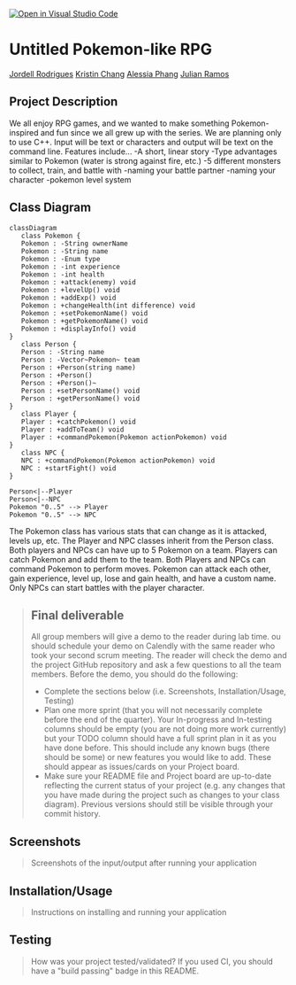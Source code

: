 [![Open in Visual Studio Code](https://classroom.github.com/assets/open-in-vscode-c66648af7eb3fe8bc4f294546bfd86ef473780cde1dea487d3c4ff354943c9ae.svg)](https://classroom.github.com/online_ide?assignment_repo_id=8913306&assignment_repo_type=AssignmentRepo)
 
 # Untitled Pokemon-like RPG
 [Jordell Rodrigues](https://github.com/rjordell)
 [Kristin Chang](https://github.com/itskristnn)
 [Alessia Phang](https://github.com/aphan079)
 [Julian Ramos](https://github.com/jramo165)

## Project Description
 We all enjoy RPG games, and we wanted to make something Pokemon-inspired and fun since we all grew up with the series.
 We are planning only to use C++.
 Input will be text or characters and output will be text on the command line.
 Features include...
 -A short, linear story
 -Type advantages similar to Pokemon (water is strong against fire, etc.)
 -5 different monsters to collect, train, and battle with
 -naming your battle partner
 -naming your character
 -pokemon level system

## Class Diagram
 ```mermaid
classDiagram
    class Pokemon {
    Pokemon : -String ownerName
    Pokemon : -String name
    Pokemon : -Enum type
    Pokemon : -int experience
    Pokemon : -int health
    Pokemon : +attack(enemy) void
    Pokemon : +levelUp() void
    Pokemon : +addExp() void
    Pokemon : +changeHealth(int difference) void
    Pokemon : +setPokemonName() void
    Pokemon : +getPokemonName() void
    Pokemon : +displayInfo() void
}
    class Person {
    Person : -String name
    Person : -Vector~Pokemon~ team
    Person : +Person(string name)
    Person : +Person()
    Person : +Person()~
    Person : +setPersonName() void
    Person : +getPersonName() void
}
    class Player {
    Player : +catchPokemon() void
    Player : +addToTeam() void
    Player : +commandPokemon(Pokemon actionPokemon) void
}
    class NPC {
    NPC : +commandPokemon(Pokemon actionPokemon) void
    NPC : +startFight() void
}

Person<|--Player
Person<|--NPC
Pokemon "0..5" --> Player
Pokemon "0..5" --> NPC

```
The Pokemon class has various stats that can change as it is attacked, levels up, etc. The Player and NPC classes inherit from the Person class. Both players and NPCs can have up to 5 Pokemon on a team. Players can catch Pokemon and add them to the team. Both Players and NPCs can command Pokemon to perform moves. Pokemon can attack each other, gain experience, level up, lose and gain health, and have a custom name. Only NPCs can start battles with the player character.

 
 > ## Final deliverable
 > All group members will give a demo to the reader during lab time. ou should schedule your demo on Calendly with the same reader who took your second scrum meeting. The reader will check the demo and the project GitHub repository and ask a few questions to all the team members. 
 > Before the demo, you should do the following:
 > * Complete the sections below (i.e. Screenshots, Installation/Usage, Testing)
 > * Plan one more sprint (that you will not necessarily complete before the end of the quarter). Your In-progress and In-testing columns should be empty (you are not doing more work currently) but your TODO column should have a full sprint plan in it as you have done before. This should include any known bugs (there should be some) or new features you would like to add. These should appear as issues/cards on your Project board.
 > * Make sure your README file and Project board are up-to-date reflecting the current status of your project (e.g. any changes that you have made during the project such as changes to your class diagram). Previous versions should still be visible through your commit history. 
 
 ## Screenshots
 > Screenshots of the input/output after running your application
 ## Installation/Usage
 > Instructions on installing and running your application
 ## Testing
 > How was your project tested/validated? If you used CI, you should have a "build passing" badge in this README.
 
